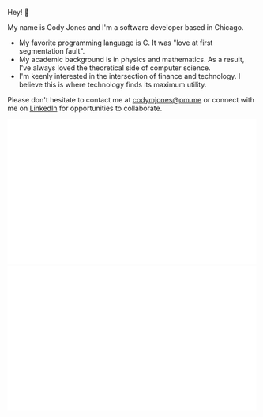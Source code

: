 Hey! 👋

My name is Cody Jones and I'm a software developer based in Chicago.

- My favorite programming language is C. It was "love at first segmentation fault".
- My academic background is in physics and mathematics. As a result, I've always loved the theoretical side of computer science.
- I'm keenly interested in the intersection of finance and technology. I believe this is where technology finds its maximum utility.

Please don't hesitate to contact me at codymjones@pm.me or connect with me on [LinkedIn](https://linkedin.com/in/cm-jones) for opportunities to collaborate.

![](https://raw.githubusercontent.com/cm-jones/github-stats/master/generated/overview.svg#gh-dark-mode-only)
![](https://raw.githubusercontent.com/cm-jones/github-stats/master/generated/languages.svg#gh-dark-mode-only)
